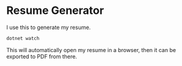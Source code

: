 # Resume Generator

I use this to generate my resume.

```sh
dotnet watch
```

This will automatically open my resume in a browser, then it can be exported to PDF from there.